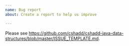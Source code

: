 ```yaml
---
name: Bug report
about: Create a report to help us improve

---
```


Please see https://github.com/cshadd/cshadd-java-data-structures/blob/master/ISSUE_TEMPLATE.md.
